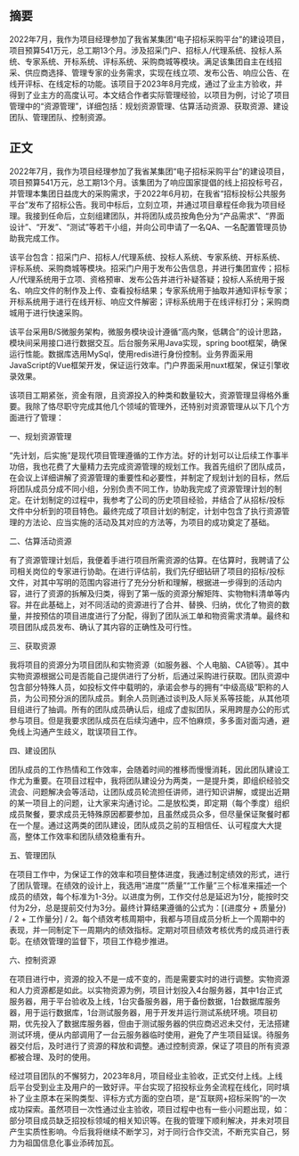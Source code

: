 ## 摘要

2022年7月，我作为项目经理参加了我省某集团“电子招标采购平台”的建设项目，项目预算541万元，总工期13个月。涉及招采门户、招标人/代理系统、投标人系统、专家系统、开标系统、评标系统、采购商城等模块。满足该集团自主在线招采、供应商选择、管理专家的业务需求，实现在线立项、发布公告、响应公告、在线开评标、在线定标的功能。该项目于2023年8月完成，通过了业主方验收，并得到了业主方的高度认可。本文结合作者实际管理经验，以项目为例，讨论了项目管理中的“资源管理”，详细包括：规划资源管理、估算活动资源、获取资源、建设团队、管理团队、控制资源。

## 正文

2022年7月，我作为项目经理参加了我省某集团“电子招标采购平台”的建设项目，项目预算541万元，总工期13个月。该集团为了响应国家提倡的线上招投标号召，并管理本集团日益庞大的采购需求，于2022年6月初，在我省“招标投标公共服务平台”发布了招标公告。我司中标后，立刻立项，并通过项目章程任命我为项目经理。我接到任命后，立刻组建团队，并将团队成员按角色分为“产品需求”、“界面设计”、“开发”、“测试”等若干小组，并向公司申请了一名QA、一名配置管理员协助我完成工作。

该平台包含：招采门户、招标人/代理系统、投标人系统、专家系统、开标系统、评标系统、采购商城等模块。招采门户用于发布公告信息，并进行集团宣传；招标人/代理系统用于立项、资格预审、发布公告并进行补疑答疑；投标人系统用于报名、响应文件的制作及上传、查看投标结果；专家系统用于抽取并通知评标专家；开标系统用于进行在线开标、响应文件解密；评标系统用于在线评标打分；采购商城用于进行快速采购。

该平台采用B/S微服务架构，微服务模块设计遵循“高内聚，低耦合”的设计思路，模块间采用接口进行数据交互。后台服务采用Java实现，spring boot框架，确保运行性能。数据库选用MySql，使用redis进行身份控制。业务界面采用JavaScript的Vue框架开发，保证运行效率。门户界面采用nuxt框架，保证引擎收录效果。

该项目工期紧张，资金有限，且资源投入的种类和数量较大，资源管理显得格外重要。我除了恪尽职守完成其他几个领域的管理外，还特别对资源管理从以下几个方面进行了管理：

一、规划资源管理

“先计划，后实施”是现代项目管理遵循的工作方法。好的计划可以让后续工作事半功倍，我也花费了大量精力去完成资源管理的规划工作。我首先组织了团队成员，在会议上详细讲解了资源管理的重要性和必要性，并制定了规划计划的目标，然后将团队成员分成不同小组，分别负责不同工作，协助我完成了资源管理计划的制定。在计划制定的过程中，我参考了公司的历史项目经验，并结合了从招标/投标文件中分析到的项目特色。最终完成了项目计划的制定，计划中包含了执行资源管理的方法论、应当实施的活动及其对应的方法等，为项目的成功奠定了基础。

二、估算活动资源

有了资源管理计划后，我便着手进行项目所需资源的估算。在估算时，我聘请了公司相关岗位的专家进行协助。在进行评估前，我们先仔细钻研了项目的招标/投标文件，对其中写明的范围内容进行了充分分析和理解，根据进一步得到的活动内容，进行了资源的拆解及归类，得到了第一版的资源分解矩阵、实物物料清单等内容。并在此基础上，对不同活动的资源进行了合并、替换、归纳，优化了物资的数量，并按预估的项目进度进行了分配，得到了团队派工单和物资需求清单。最终和项目团队成员发布、确认了其内容的正确性及可行性。

三、获取资源

我将项目的资源分为项目团队和实物资源（如服务器、个人电脑、CA锁等）。其中实物资源根据公司是否能自己提供进行了分析，后通过采购进行获取。团队资源中包含部分特殊人员，如投标文件中载明的，承诺会参与的拥有“中级高级”职称的人员，为公司预分派的团队成员。剩余人员则通过谈判及人际关系等技能，从其他项目组进行了抽调。所有的团队成员确认后，组成了虚拟团队，采用跨屋办公的形式参与项目。但是我要求团队成员在后续沟通中，应不怕麻烦，多多面对面沟通，避免线上沟通产生歧义，耽误项目工作。

四、建设团队

团队成员的工作热情和工作效率，会随着时间的推移而慢慢消耗，因此团队建设工作尤为重要。在项目过程中，我将团队建设分为两类，一是提升类，即组织经验交流会、问题解决会等活动，让团队成员轮流担任讲师，进行知识讲解，或提出近期的某一项目上的问题，让大家来沟通讨论。二是放松类，即定期（每个季度）组织成员聚餐，要求成员无特殊原因都要参加，且虽然成员众多，但尽量保证聚餐时都在一个屋。通过这两类的团队建设，团队成员之前的互相信任、认可程度大大提高，整体工作效率和团队绩效稳重有升。

五、管理团队

在项目工作中，为保证工作的效率和项目整体进度，我通过制定绩效的形式，进行了团队管理。在绩效的设计上，我选用“进度”“质量”“工作量”三个标准来描述一个成员的绩效，每个标准为1-3分。以进度为例，工作交付总是延迟为1分，能按时交付为2分，总是提前交付为3分。最终计算结果遵循的公式为：[(进度分 + 质量分) / 2 + 工作量分] / 2。每个绩效考核周期中，我都与项目成员分析上一个周期中的表现，并一同制定下一周期内的绩效指标。定期对项目绩效考核优秀的成员进行表彰。在绩效管理的监督下，项目工作稳步推进。

六、控制资源

在项目进行中，资源的投入不是一成不变的，而是需要实时的进行调整。实物资源和人力资源都是如此。以实物资源为例，项目计划投入4台服务器，其中1台正式服务器，用于平台验收及上线，1台灾备服务器，用于备份数据，1台数据库服务器，用于运行数据库，1台测试服务器，用于开发并运行测试系统环境。项目初期，优先投入了数据库服务器，但由于测试服务器的供应商迟迟未交付，无法搭建测试环境，便从内部调用了一台云服务器临时使用，避免了产生项目延误。待服务器交付后，及时进行了资源的释放和调整。通过控制资源，保证了项目的所有资源都被合理、及时的使用。

经过项目团队的不懈努力，2023年8月，项目经业主验收，正式交付上线。上线后平台受到业主及用户的一致好评。平台实现了招投标业务全流程在线化，同时填补了业主原本在采购类型、评标方式方面的空白项，是“互联网+招标采购”的一次成功探索。虽然项目一次性通过业主验收，项目过程中也有一些小问题出现，如：部分项目成员缺乏招投标领域的相关知识等。在我的管理下顺利解决，并未对项目产生实质性影响。今后我将继续不断学习，对于同行合作交流，不断充实自己，努力为祖国信息化事业添砖加瓦。
